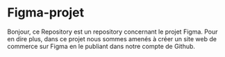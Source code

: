 # Figma-projet
Bonjour, ce Repository est un repository concernant le projet Figma. Pour en dire plus, dans ce projet nous sommes amenés à créer un site web de commerce sur Figma en le publiant dans notre compte de Github. 
